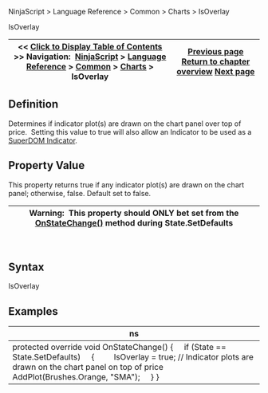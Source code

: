 ﻿
NinjaScript \> Language Reference \> Common \> Charts \> IsOverlay

IsOverlay

| \<\< [Click to Display Table of Contents](isoverlay.md) \>\> **Navigation:**     [NinjaScript](ninjascript.md) \> [Language Reference](language_reference_wip.md) \> [Common](common.md) \> [Charts](chart.md) \> IsOverlay | [Previous page](isautoscale.md) [Return to chapter overview](chart.md) [Next page](isseparatezorder.md) |
| --- | --- |
## Definition
Determines if indicator plot(s) are drawn on the chart panel over top of price.  Setting this value to true will also allow an Indicator to be used as a [SuperDOM Indicator](working_with_indicators_superdom.md).
 
## Property Value
This property returns true if any indicator plot(s) are drawn on the chart panel; otherwise, false. Default set to false.
 

| Warning:  This property should ONLY bet set from the [OnStateChange()](onstatechange.md) method during State.SetDefaults |
| --- |
 
## Syntax
IsOverlay
 
## Examples

| ns |
| --- |
| protected override void OnStateChange() {      if (State \=\= State.SetDefaults)      {          IsOverlay \= true; // Indicator plots are drawn on the chart panel on top of price              AddPlot(Brushes.Orange, "SMA");      } } |
